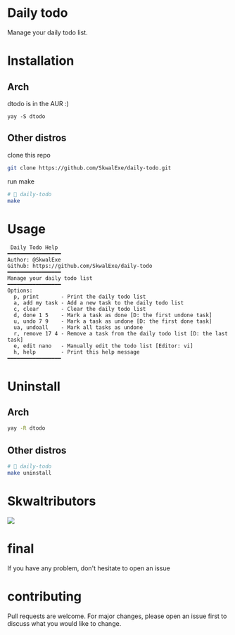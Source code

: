 # Daily todo
Manage your daily todo list.
# Installation
## Arch
dtodo is in the AUR :)
```
yay -S dtodo
```
## Other distros
clone this repo
```bash
git clone https://github.com/SkwalExe/daily-todo.git
```
run make
```bash
# 📂 daily-todo
make
```
# Usage
```
 Daily Todo Help 
━━━━━━━━━━━━━━━━━
Author: @SkwalExe
Github: https://github.com/SkwalExe/daily-todo
━━━━━━━━━━━━━━━━━
Manage your daily todo list
━━━━━━━━━━━━━━━━━
Options:
  p, print       - Print the daily todo list
  a, add my task - Add a new task to the daily todo list
  c, clear       - Clear the daily todo list
  d, done 1 5    - Mark a task as done [D: the first undone task]
  u, undo 7 9    - Mark a task as undone [D: the first done task]
  ua, undoall    - Mark all tasks as undone
  r, remove 17 4 - Remove a task from the daily todo list [D: the last task]
  e, edit nano   - Manually edit the todo list [Editor: vi]
  h, help        - Print this help message
━━━━━━━━━━━━━━━━━

```
# Uninstall
## Arch
```bash
yay -R dtodo
```

## Other distros
```bash
# 📂 daily-todo
make uninstall
```
# Skwaltributors
<a href="https://github.com/SkwalExe/dtodo/graphs/contributors">
  <img src="https://contrib.rocks/image?repo=SkwalExe/dtodo" />
</a>

# final
If you have any problem, don't hesitate to open an issue
# contributing
Pull requests are welcome. For major changes, please open an issue first to discuss what you would like to change.
